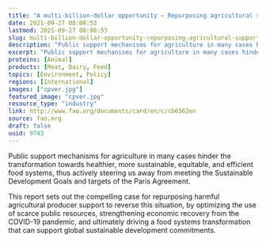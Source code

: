 ```yaml
---
title: "A multi-billion-dollar opportunity – Repurposing agricultural support to transform food systems"
date: 2021-09-27 08:08:53
lastmod: 2021-09-27 08:08:53
slug: multi-billion-dollar-opportunity-repurposing-agricultural-support-transform-food-systems
description: "Public support mechanisms for agriculture in many cases hinder the transformation towards healthier, more sustainable, equitable, and efficient food systems, thus actively steering us away from meeting the Sustainable Development Goals and targets of the Paris Agreement."
excerpt: "Public support mechanisms for agriculture in many cases hinder the transformation towards healthier, more sustainable, equitable, and efficient food systems, thus actively steering us away from meeting the Sustainable Development Goals and targets of the Paris Agreement."
proteins: [Animal]
products: [Meat, Dairy, Feed]
topics: [Environment, Policy]
regions: [International]
images: ["cpver.jpg"]
featured_image: "cpver.jpg"
resource_type: "industry"
link: http://www.fao.org/documents/card/en/c/cb6562en
source: fao.org
draft: false
uuid: 9743
---
```

Public support mechanisms for agriculture in many cases hinder the
transformation towards healthier, more sustainable, equitable, and
efficient food systems, thus actively steering us away from meeting the
Sustainable Development Goals and targets of the Paris Agreement.

This report sets out the compelling case for repurposing harmful
agricultural producer support to reverse this situation, by optimizing
the use of scarce public resources, strengthening economic recovery from
the COVID-19 pandemic, and ultimately driving a food systems
transformation that can support global sustainable development
commitments.
